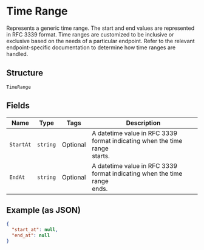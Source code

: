 
# Time Range

Represents a generic time range. The start and end values are
represented in RFC 3339 format. Time ranges are customized to be
inclusive or exclusive based on the needs of a particular endpoint.
Refer to the relevant endpoint-specific documentation to determine
how time ranges are handled.

## Structure

`TimeRange`

## Fields

| Name | Type | Tags | Description |
|  --- | --- | --- | --- |
| `StartAt` | `string` | Optional | A datetime value in RFC 3339 format indicating when the time range<br>starts. |
| `EndAt` | `string` | Optional | A datetime value in RFC 3339 format indicating when the time range<br>ends. |

## Example (as JSON)

```json
{
  "start_at": null,
  "end_at": null
}
```

